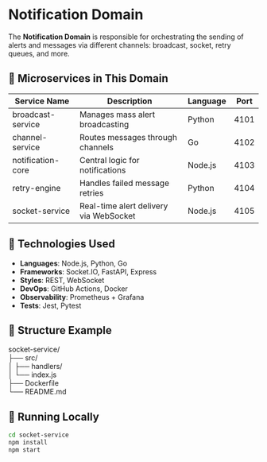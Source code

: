 # Notification Domain

The **Notification Domain** is responsible for orchestrating the sending of alerts and messages via different channels: broadcast, socket, retry queues, and more.

## 🔧 Microservices in This Domain

| Service Name       | Description                           | Language | Port |
|--------------------|---------------------------------------|----------|------|
| broadcast-service  | Manages mass alert broadcasting       | Python   | 4101 |
| channel-service    | Routes messages through channels      | Go       | 4102 |
| notification-core  | Central logic for notifications       | Node.js  | 4103 |
| retry-engine       | Handles failed message retries        | Python   | 4104 |
| socket-service     | Real-time alert delivery via WebSocket| Node.js  | 4105 |

## 🧰 Technologies Used
- **Languages**: Node.js, Python, Go
- **Frameworks**: Socket.IO, FastAPI, Express
- **Styles**: REST, WebSocket
- **DevOps**: GitHub Actions, Docker
- **Observability**: Prometheus + Grafana
- **Tests**: Jest, Pytest

## 📁 Structure Example

socket-service/  
├── src/  
│ ├── handlers/  
│ └── index.js  
├── Dockerfile  
└── README.md

## 🚀 Running Locally

```bash
cd socket-service
npm install
npm start
